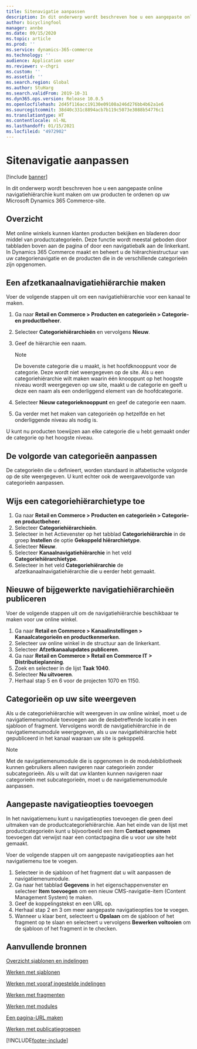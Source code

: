 ```yaml
---
title: Sitenavigatie aanpassen
description: In dit onderwerp wordt beschreven hoe u een aangepaste online navigatiehiërarchie kunt maken om uw producten te ordenen op uw Microsoft Dynamics 365 Commerce-site.
author: bicyclingfool
manager: annbe
ms.date: 09/15/2020
ms.topic: article
ms.prod: ''
ms.service: dynamics-365-commerce
ms.technology: ''
audience: Application user
ms.reviewer: v-chgri
ms.custom: ''
ms.assetid: ''
ms.search.region: Global
ms.author: StuHarg
ms.search.validFrom: 2019-10-31
ms.dyn365.ops.version: Release 10.0.5
ms.openlocfilehash: 2d45f116acc19130e09108a246d276bb4b62a1e6
ms.sourcegitcommit: 38d40c331c8894acb7b119c5073e3088b54776c1
ms.translationtype: HT
ms.contentlocale: nl-NL
ms.lasthandoff: 01/15/2021
ms.locfileid: "4972902"
---
```

# <a name="customize-site-navigation"></a>Sitenavigatie aanpassen


[!include [banner](includes/banner.md)]

In dit onderwerp wordt beschreven hoe u een aangepaste online navigatiehiërarchie kunt maken om uw producten te ordenen op uw Microsoft Dynamics 365 Commerce-site.

## <a name="overview"></a>Overzicht

Met online winkels kunnen klanten producten bekijken en bladeren door middel van productcategorieën. Deze functie wordt meestal geboden door tabbladen boven aan de pagina of door een navigatiebalk aan de linkerkant. In Dynamics 365 Commerce maakt en beheert u de hiërarchiestructuur van uw categorienavigatie en de producten die in de verschillende categorieën zijn opgenomen.

## <a name="create-a-channel-navigation-hierarchy"></a>Een afzetkanaalnavigatiehiërarchie maken

Voer de volgende stappen uit om een navigatiehiërarchie voor een kanaal te maken.

1. Ga naar **Retail en Commerce \> Producten en categorieën \> Categorie- en productbeheer**.
1. Selecteer **Categoriehiërarchieën** en vervolgens **Nieuw**.
1. Geef de hiërarchie een naam.

    > [!NOTE]
    > De bovenste categorie die u maakt, is het hoofdknooppunt voor de categorie. Deze wordt niet weergegeven op de site. Als u een categoriehiërarchie wilt maken waarin één knooppunt op het hoogste niveau wordt weergegeven op uw site, maakt u de categorie en geeft u deze een naam als een onderliggend element van de hoofdcategorie.

1. Selecteer **Nieuw categorieknooppunt** en geef de categorie een naam.
1. Ga verder met het maken van categorieën op hetzelfde en het onderliggende niveau als nodig is.

U kunt nu producten toewijzen aan elke categorie die u hebt gemaakt onder de categorie op het hoogste niveau.

## <a name="customize-the-order-of-categories"></a>De volgorde van categorieën aanpassen

De categorieën die u definieert, worden standaard in alfabetische volgorde op de site weergegeven. U kunt echter ook de weergavevolgorde van categorieën aanpassen.

## <a name="assign-a-category-hierarchy-type"></a>Wijs een categoriehiërarchietype toe

1. Ga naar **Retail en Commerce \> Producten en categorieën \> Categorie- en productbeheer**.
1. Selecteer **Categoriehiërarchieën**.
1. Selecteer in het Actievenster op het tabblad **Categoriehiërarchie** in de groep **Instellen** de optie **Gekoppeld hiërarchietype**.
1. Selecteer **Nieuw**.
1. Selecteer **Kanaalnavigatiehiërarchie** in het veld **Categoriehiërarchietype**.
1. Selecteer in het veld **Categoriehiërarchie** de afzetkanaalnavigatiehiërarchie die u eerder hebt gemaakt.

## <a name="publish-new-or-updated-navigation-hierarchies"></a>Nieuwe of bijgewerkte navigatiehiërarchieën publiceren

Voer de volgende stappen uit om de navigatiehiërarchie beschikbaar te maken voor uw online winkel.

1. Ga naar **Retail en Commerce \> Kanaalinstellingen \> Kanaalcategorieën en productkenmerken**.
1. Selecteer uw online winkel in de structuur aan de linkerkant.
1. Selecteer **Afzetkanaalupdates publiceren**.
1. Ga naar **Retail en Commerce \> Retail en Commerce IT \> Distributieplanning**.
1. Zoek en selecteer in de lijst **Taak 1040**.
1. Selecteer **Nu uitvoeren**.
1. Herhaal stap 5 en 6 voor de projecten 1070 en 1150.

## <a name="show-categories-on-your-site"></a>Categorieën op uw site weergeven

Als u de categoriehiërarchie wilt weergeven in uw online winkel, moet u de navigatiemenumodule toevoegen aan de desbetreffende locatie in een sjabloon of fragment. Vervolgens wordt de navigatiehiërarchie in de navigatiemenumodule weergegeven, als u uw navigatiehiërarchie hebt gepubliceerd in het kanaal waaraan uw site is gekoppeld.

> [!NOTE]
> Met de navigatiemenumodule die is opgenomen in de modulebibliotheek kunnen gebruikers alleen navigeren naar categorieën zonder subcategorieën. Als u wilt dat uw klanten kunnen navigeren naar categorieën met subcategorieën, moet u de navigatiemenumodule aanpassen.

## <a name="add-custom-navigation-options"></a>Aangepaste navigatieopties toevoegen

In het navigatiemenu kunt u navigatieopties toevoegen die geen deel uitmaken van de productcategoriehiërarchie. Aan het einde van de lijst met productcategorieën kunt u bijvoorbeeld een item **Contact opnemen** toevoegen dat verwijst naar een contactpagina die u voor uw site hebt gemaakt.

Voer de volgende stappen uit om aangepaste navigatieopties aan het navigatiemenu toe te voegen.

1. Selecteer in de sjabloon of het fragment dat u wilt aanpassen de navigatiemenumodule.
1. Ga naar het tabblad **Gegevens** in het eigenschappenvenster en selecteer **Item toevoegen** om een nieuw CMS-navigatie-item (Content Management System) te maken.
1. Geef de koppelingstekst en een URL op.
1. Herhaal stap 2 en 3 om meer aangepaste navigatieopties toe te voegen.
1. Wanneer u klaar bent, selecteert u **Opslaan** om de sjabloon of het fragment op te slaan en selecteert u vervolgens **Bewerken voltooien** om de sjabloon of het fragment in te checken.

## <a name="additional-resources"></a>Aanvullende bronnen

[Overzicht sjablonen en indelingen](templates-layouts-overview.md)

[Werken met sjablonen](work-with-templates.md)

[Werken met vooraf ingestelde indelingen](work-with-layouts.md)

[Werken met fragmenten](work-with-fragments.md)

[Werken met modules](work-with-modules.md)

[Een pagina-URL maken](create-page-url.md)

[Werken met publicatiegroepen](publish-groups.md)


[!INCLUDE[footer-include](../includes/footer-banner.md)]
